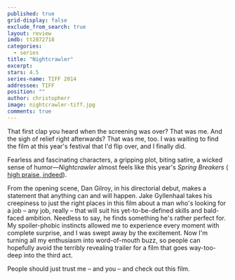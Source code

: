 ```yaml
---
published: true
grid-display: false
exclude_from_search: true
layout: review
imdb: tt2872718
categories: 
  - series
title: "Nightcrawler"
excerpt: 
stars: 4.5
series-name: TIFF 2014
addressee: TIFF
position: ""
author: christopherr
image: nightcrawler-tiff.jpg
comments: true
---
```

That first clap you heard when the screening was over? That was me. And the sigh of relief right afterwards? That was me, too. I was waiting to find the film at this year's festival that I'd flip over, and I finally did.

Fearless and fascinating characters, a gripping plot, biting satire, a wicked sense of humor—*Nightcrawler* almost feels like this year's *Spring Breakers* ( [high praise, indeed](http://www.dearcastandcrew.com/content/2013/3/28/spring-breakers.html)).

From the opening scene, Dan Gilroy, in his directorial debut, makes a statement that anything can and will happen. Jake Gyllenhaal takes his creepiness to just the right places in this film about a man who's looking for a job – any job, really – that will suit his yet-to-be-defined skills and bald-faced ambition. Needless to say, he finds something he's rather perfect for. My spoiler-phobic instincts allowed me to experience every moment with complete surprise, and I was swept away by the excitement. Now I'm turning all my enthusiasm into word-of-mouth buzz, so people can hopefully avoid the terribly revealing trailer for a film that goes way-too-deep into the third act.

People should just trust me – and you – and check out this film. 